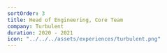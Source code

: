 ```yaml
---
sortOrder: 3
title: Head of Engineering, Core Team
company: Turbulent
duration: 2020 - 2021
icon: "../../../assets/experiences/turbulent.png"
---
```

